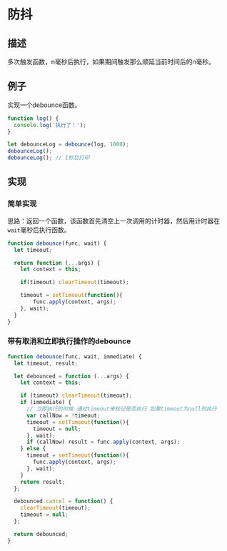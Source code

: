 # 防抖 #

## 描述 ##

多次触发函数，n毫秒后执行，如果期间触发那么顺延当前时间后的n毫秒。

## 例子 ##

实现一个debounce函数。

```JavaScript
function log() {
  console.log('执行了！');
}

let debounceLog = debounce(log, 1000);
debounceLog();
debounceLog(); // 1秒后打印
```

## 实现 ##

### 简单实现 ###

思路：返回一个函数，该函数首先清空上一次调用的计时器，然后用计时器在`wait`毫秒后执行函数。

```JavaScript
function debounce(func, wait) {
  let timeout;

  return function (...args) {
    let context = this;

    if(timeout) clearTimeout(timeout);

    timeout = setTimeout(function(){
        func.apply(context, args);
    }, wait);
  }
}
```

### 带有取消和立即执行操作的debounce ###

```JavaScript
function debounce(func, wait, immediate) {
  let timeout, result;

  let debounced = function (...args) {
    let context = this;

    if (timeout) clearTimeout(timeout);
    if (immediate) {
      // 立即执行的时候 通过timeout来标记是否执行 如果timeout为null则执行
      var callNow = !timeout;
      timeout = setTimeout(function(){
        timeout = null;
      }, wait);
      if (callNow) result = func.apply(context, args);
    } else {
      timeout = setTimeout(function(){
        func.apply(context, args);
      }, wait); 
    }
    return result;
  };

  debounced.cancel = function() {
    clearTimeout(timeout);
    timeout = null;
  };

  return debounced;
}
```